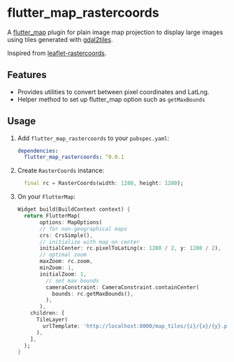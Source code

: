 # flutter_map_rastercoords

A [flutter_map](https://pub.dev/packages/flutter_map) plugin for plain image map projection to display large images using tiles generated with [gdal2tiles](https://gdal.org/en/stable/programs/gdal2tiles.html).

Inspired from [leaflet-rastercoords](https://github.com/commenthol/leaflet-rastercoords).

## Features
- Provides utilities to convert between pixel coordinates and LatLng.
- Helper method to set up flutter_map option such as `getMaxBounds`


## Usage

1. Add `flutter_map_rastercoords` to your `pubspec.yaml`:
   ```yaml
   dependencies:
     flutter_map_rastercoords: ^0.0.1
   ```
2. Create `RasterCoords` instance:
    ```dart
      final rc = RasterCoords(width: 1280, height: 1280);
    ```

3. On your  `FlutterMap`:
   ```dart
   Widget build(BuildContext context) {
     return FlutterMap(
          options: MapOptions(
          // for non-geographical maps
          crs: CrsSimple(),
          // initialize with map on center
          initialCenter: rc.pixelToLatLng(x: 1280 / 2, y: 1280 / 2), 
          // optimal zoom
          maxZoom: rc.zoom,
          minZoom: 1,
          initialZoom: 1,
            // set max bounds 
            cameraConstraint: CameraConstraint.containCenter(
              bounds: rc.getMaxBounds(),
            ),
          ),
       children: [
         TileLayer(
           urlTemplate: 'http://localhost:8000/map_tiles/{z}/{x}/{y}.png',
         ),
       ],
     );
   }
   ```
